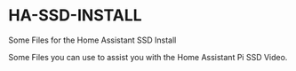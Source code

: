 # HA-SSD-INSTALL
Some Files for the Home Assistant SSD Install

Some Files you can use to assist you with the Home Assistant Pi SSD Video.
